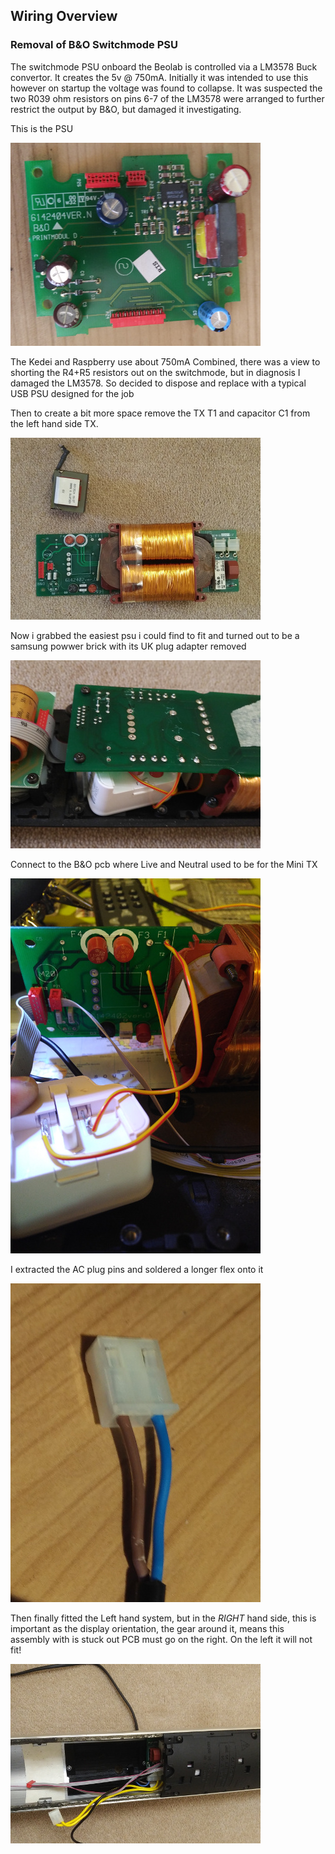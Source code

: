 ## Wiring Overview

### Removal of B&O Switchmode PSU

The switchmode PSU onboard the Beolab is controlled via a LM3578 Buck convertor. It creates the 5v @ 750mA. Initially it was intended to use this however on startup the voltage was found to collapse. It was suspected the two R039 ohm resistors on pins 6-7 of the LM3578 were arranged to further restrict the output by B&O, but damaged it investigating.

This is the PSU

![Alt text](./images/psu.jpg?raw=true "PSU")

The Kedei and Raspberry use about 750mA Combined, there was a view to shorting the R4+R5 resistors out on the switchmode, but in diagnosis I damaged the LM3578. So decided to dispose and replace with a typical USB PSU designed for the job

Then to create a bit more space remove the TX T1 and capacitor C1 from the left hand side TX.

![Alt text](./images/tx.jpg?raw=true "tx")

Now i grabbed the easiest psu i could find to fit and turned out to be a samsung powwer brick with its UK plug adapter removed

![Alt text](./images/usbpsu.jpg?raw=true "usbpsu")

Connect to the B&O pcb where Live and Neutral used to be for the Mini TX

![Alt text](./images/usb2.jpg?raw=true "usb2")

I extracted the AC plug pins and soldered a longer flex onto it

![Alt text](./images/acplug.jpg?raw=true "acplug")

Then finally fitted the Left hand system, but in the _RIGHT_ hand side, this is important as the display orientation, the gear around it, means this assembly with is stuck out PCB must go on the right. On the left it will not fit!

![Alt text](./images/leftamp.jpg?raw=true "leftamp")
